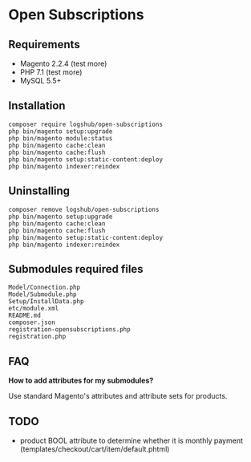 # Open Subscriptions

## Requirements

* Magento 2.2.4 (test more)
* PHP 7.1 (test more)
* MySQL 5.5+

## Installation

```
composer require logshub/open-subscriptions
php bin/magento setup:upgrade
php bin/magento module:status
php bin/magento cache:clean
php bin/magento cache:flush
php bin/magento setup:static-content:deploy
php bin/magento indexer:reindex
```

## Uninstalling

```
composer remove logshub/open-subscriptions
php bin/magento setup:upgrade
php bin/magento cache:clean
php bin/magento cache:flush
php bin/magento setup:static-content:deploy
php bin/magento indexer:reindex
```

## Submodules required files

```
Model/Connection.php
Model/Submodule.php
Setup/InstallData.php
etc/module.xml
README.md
composer.json
registration-opensubscriptions.php
registration.php
```

## FAQ

**How to add attributes for my submodules?**

Use standard Magento's attributes and attribute sets for products.

## TODO

* product BOOL attribute to determine whether it is monthly payment (templates/checkout/cart/item/default.phtml)
